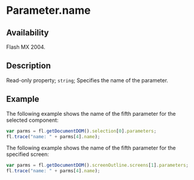 # Parameter.name

## Availability

Flash MX 2004.

## Description

Read-only property; `string`; Specifies the name of the parameter.

## Example

The following example shows the name of the fifth parameter for the selected component:

```javascript
var parms = fl.getDocumentDOM().selection[0].parameters;
fl.trace("name: " + parms[4].name);
```

The following example shows the name of the fifth parameter for the specified screen:

```javascript
var parms = fl.getDocumentDOM().screenOutline.screens[1].parameters;
fl.trace("name: " + parms[4].name);
```
